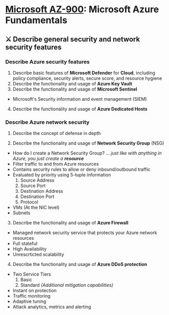 # [Microsoft AZ-900](az-900-index.md): Microsoft Azure Fundamentals

## ⚔️ Describe general security and network security features

### Describe Azure security features
1. Describe basic features of **Microsoft Defender** for **Cloud**, including policy compliance, security alerts, secure score, and resource hygiene
2. Describe the functionality and usage of **Azure Key Vault**
3. Describe the functionality and usage of **Microsoft Sentinel**
+ Microsoft's Security information and event management (SIEM)
4. Describe the functionality and usage of **Azure Dedicated Hosts**

### Describe Azure network security
1. Describe the concept of defense in depth

2. Describe the functionality and usage of **Network Security Group** (NSG)
+ How do I create a Network Security Group? ... _just like with anything in Azure, you just create a **resource**_
+ Filter traffic to and from Azure resources
+ Contains security rules to allow or deny inbound/outbound traffic
+ Evaluated by priority using 5-tuple information
  1. Source Address
  2. Source Port
  3. Destination Address
  4. Destination Port
  5. Protocol
+ VMs (At the NIC level)
+ Subnets

3. Describe the functionality and usage of **Azure Firewall**
- Managed network security service that protects your Azure network resources
- Full stateful
- High Availability
- Unrescrticted scalability

4. Describe the functionality and usage of **Azure DDoS protection**
- Two Service Tiers
    1. Basic
    2. Standard _(Additional mitigation capabilities)_
- Instant on protection
- Traffic monitoring
- Adaptive tuning
- Attack analytics, metrics and alerting
